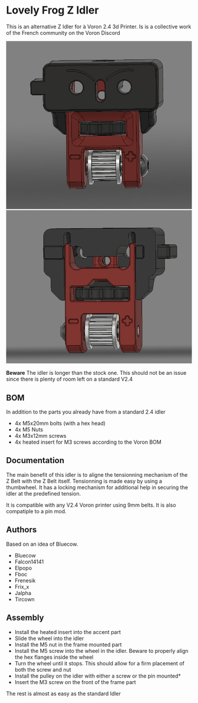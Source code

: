 # Lovely Frog Z Idler

This is an alternative Z Idler for à Voron 2.4 3d Printer.
Is is a collective work of the French community on the Voron Discord

![Lovely Frog Front](images/lovely_frog_front.png)
![Lovely Frog Back](images/lovely_frog_back.png)

**Beware** The idler is longer than the stock one. This should not be an issue since there is plenty of room left on a standard V2.4
## BOM
In addition to the parts you already have from a standard 2.4 idler
- 4x M5x20mm bolts (with a hex head)
- 4x M5 Nuts
- 4x M3x12mm screws
- 4x heated insert for M3 screws according to the Voron BOM
## Documentation

The main benefit of this idler is to aligne the tensionning mechanism of the Z Belt with the Z Belt itself.
Tensionning is made easy by using a thumbwheel. 
It has a locking mechanism for additional help in securing the idler at the predefined tension.

It is compatible with any V2.4 Voron printer using 9mm belts.
It is also compatiple to a pin mod.


## Authors
Based on an idea of Bluecow.

- Bluecow
- Falcon14141
- Elpopo
- Fboc
- Frenesik
- Frix_x
- Jalpha
- Tircown

## Assembly

- Install the heated insert into the accent part 
- Slide the wheel into the idler
- Install the M5 nut in the frame mounted part
- Install the M5 screw into the wheel in the idler. Beware to properly align the hex flanges inside the wheel
- Turn the wheel until it stops. This should allow for a firm placement of both the screw and nut
- Install the pulley on the idler with either a screw or the pin mounted*
- Insert the M3 screw on the front of the frame part

The rest is almost as easy as the standard Idler